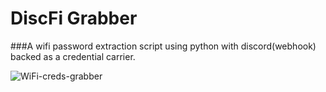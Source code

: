 # DiscFi Grabber
###A wifi password extraction script using python with discord(webhook) backed as a credential carrier.


![WiFi-creds-grabber](https://user-images.githubusercontent.com/90444898/183304048-4b16ec17-7d33-40eb-9285-af54351ad3dc.jpg)
